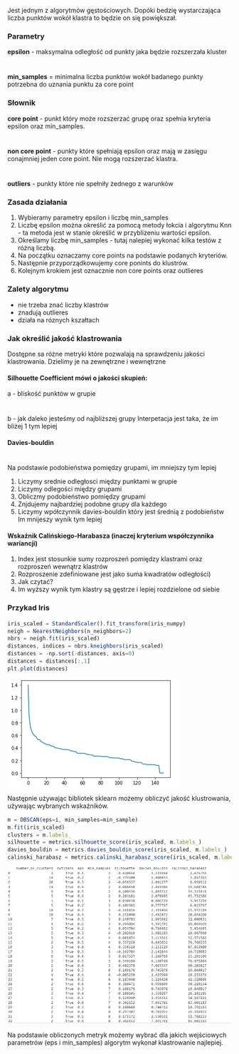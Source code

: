 

Jest jednym z algorytmów gęstościowych. Dopóki bedzię wystarczająca liczba punktów wokół klastra to będzie on się powiększał.

### Parametry
__epsilon__ - maksymalna odległość od punkty jaka będzie rozszerzała kluster
#
__min_samples__ = minimalna liczba punktów wokół badanego punkty potrzebna do uznania punktu za core point 

### Słownik
__core point__ - punkt który może rozszerzać grupę oraz spełnia kryteria epsilon oraz min_samples. 
#
__non core point__ - punkty które spełniają epsilon oraz mają w zasięgu conajmniej jeden core point. Nie mogą rozszerzać klastra. 
#
__outliers__ - punkty które nie spełniły żednego z warunków 

### Zasada działania
1. Wybieramy parametry epsilon i liczbę min_samples
2. Liczbę epsilon można określić za pomocą metody łokcia i algorytmu Knn - ta metoda jest w stanie określić w przyblizeniu wartości epsilon.
3. Określamy liczbę min_samples - tutaj nalepiej wykonać kilka testów z różną liczbą.
4. Na początku oznaczamy core points na podstawie podanych kryteriów.
5. Następnie przyporządkowujemy core ponints do klustrów.
6. Kolejnym krokiem jest oznacznie non core points oraz outlieres

### Zalety algorytmu
- nie trzeba znać liczby klastrów
- znadują outlieres
- działa na róznych kszałtach
  
### Jak określić jakość klastrowania
Dostępne sa różne metryki które pozwalają na sprawdzeniu jakości klastrowania. Dzielimy je na zewnętrzne i wewnętrzne

#### Silhouette Coefficient mówi o jakości skupień:
a - bliskość punktów w grupie
#
b - jak daleko jesteśmy od najbliższej grupy
Interpetacja jest taka, że im bliżej 1 tym lepiej

#### Davies-bouldin
#
Na podstawie podobieństwa pomiędzy grupami, im mniejszy tym lepiej
1. Liczymy srednie odległosci między punktami w grupie
2. Liczymy odlegości między grupami
3. Obliczmy podobieństwo pomiędzy grupami
4. Znjdujemy najbardziej podobne grupy dla każdego
5. Liczymy wpółczynnik davies-bouldin który jest średnią z podobieństw
Im mnijeszy wynik tym lepiej

#### Wskaźnik Calińskiego-Harabasza (inaczej kryterium współczynnika wariancji)
1. Index jest stosunkie sumy rozproszeń pomiędzy klastrami oraz rozproszeń wewnątrz klastrów
2. Rozproszenie zdefiniowane jest jako suma kwadratów odległości)
3. Jak czytać?
4. Im wyższy wynik tym klastry są gęstrze i lepiej rozdzielone od siebie

### Przykad Iris

```jsx title="Elbow.py"
iris_scaled = StandardScaler().fit_transform(iris_numpy)
neigh = NearestNeighbors(n_neighbors=2)
nbrs = neigh.fit(iris_scaled)
distances, indices = nbrs.kneighbors(iris_scaled)
distances = -np.sort(-distances, axis=0)
distances = distances[:,1]
plt.plot(distances)

```
![](/img/elbow_dbscan.PNG)

Następnie używając bibliotek sklearn możemy obliczyć jakość klustrowania, używając wybranych wskaźników.
```jsx title="dbscan.py"
m = DBSCAN(eps=i, min_samples=min_sample)
m.fit(iris_scaled)
clusters = m.labels_
silhouette = metrics.silhouette_score(iris_scaled, m.labels_)
davies_bouldin = metrics.davies_bouldin_score(iris_scaled, m.labels_)
calinski_harabasz = metrics.calinski_harabasz_score(iris_scaled, m.labels_)

```
![](/img/metrics_dbscan.PNG)

Na podstawie obliczonych metryk możemy wybrać dla jakich wejściowych parametrów (eps i min_samples) algorytm wykonał klastrowanie najlepiej.